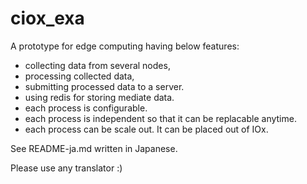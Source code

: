 ciox_exa
========

A prototype for edge computing having below features:

- collecting data from several nodes,
- processing collected data,
- submitting processed data to a server.
- using redis for storing mediate data.
- each process is configurable.
- each process is independent so that it can be replacable anytime.
- each process can be scale out.  It can be placed out of IOx.

See README-ja.md written in Japanese.

Please use any translator :)
